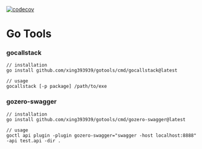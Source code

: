 [![codecov](https://codecov.io/gh/xing393939/gotools/branch/main/graph/badge.svg)](https://codecov.io/gh/xing393939/gotools)

# Go Tools

### gocallstack
```
// installation
go install github.com/xing393939/gotools/cmd/gocallstack@latest

// usage
gocallstack [-p package] /path/to/exe
```

### gozero-swagger
```
// installation
go install github.com/xing393939/gotools/cmd/gozero-swagger@latest

// usage
goctl api plugin -plugin gozero-swagger="swagger -host localhost:8888" -api test.api -dir .
```